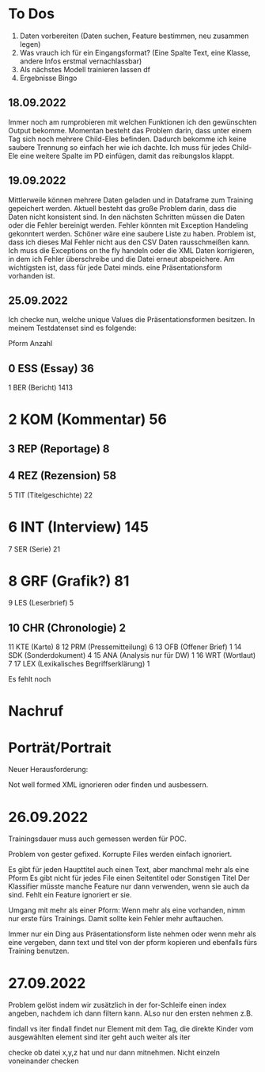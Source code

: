 # To Dos

1. Daten vorbereiten (Daten suchen, Feature bestimmen, neu zusammen legen)
2. Was vrauch ich für ein Eingangsformat? (Eine Spalte Text, eine Klasse, andere Infos erstmal vernachlassbar)
3. Als nächstes Modell trainieren lassen df
4. Ergebnisse Bingo




## 18.09.2022

Immer noch am rumprobieren mit welchen Funktionen ich den gewünschten Output bekomme. Momentan besteht das Problem darin, dass unter einem Tag sich noch mehrere Child-Eles befinden. Dadurch bekomme ich keine saubere Trennung so einfach her wie ich dachte. Ich muss für jedes Child-Ele eine weitere Spalte im PD einfügen, damit das reibungslos klappt. 

## 19.09.2022

Mittlerweile können mehrere Daten geladen und in Dataframe zum Training gepeichert werden. Aktuell besteht das große Problem darin, dass die Daten nicht konsistent sind. 
In den nächsten Schritten müssen die Daten oder die Fehler bereinigt werden. Fehler könnten mit Exception Handeling gekonntert werden. Schöner wäre eine saubere Liste zu haben. Problem ist, dass ich dieses Mal Fehler nicht aus den CSV Daten rausschmeißen kann. Ich muss die Exceptions on the fly handeln oder die XML Daten korrigieren, in dem ich Fehler überschreibe und die Datei erneut abspeichere. Am wichtigsten ist, dass für jede Datei minds. eine Präsentationsform vorhanden ist.

## 25.09.2022

Ich checke nun, welche unique Values die Präsentationsformen besitzen. In meinem Testdatenset sind es folgende:

   Pform  Anzahl
## 0    ESS (Essay)                                36
1    BER (Bericht)                              1413
# 2    KOM (Kommentar)                            56
## 3    REP (Reportage)                            8
## 4    REZ (Rezension)                            58
5    TIT (Titelgeschichte)                      22
# 6    INT (Interview)                            145
7    SER (Serie)                                21
# 8    GRF (Grafik?)                              81
9    LES (Leserbrief)                           5
## 10   CHR (Chronologie)                          2
11   KTE (Karte)                                8
12   PRM (Pressemitteilung)                     6
13   OFB (Offener Brief)                        1
14   SDK (Sonderdokument)                       4
15   ANA (Analysis nur für DW)                  1
16   WRT (Wortlaut)                             7
17   LEX (Lexikalisches Begriffserklärung)      1

Es fehlt noch 
# Nachruf
# Porträt/Portrait


Neuer Herausforderung: 

Not well formed XML ignorieren oder finden und ausbessern.

# 26.09.2022

Trainingsdauer muss auch gemessen werden für POC.

Problem von gester gefixed. Korrupte Files werden einfach ignoriert.

Es gibt für jeden Haupttitel auch einen Text, aber manchmal mehr als eine Pform
Es gibt nicht für jedes File einen Seitentitel oder Sonstigen Titel
Der Klassifier müsste manche Feature nur dann verwenden, wenn sie auch da sind. Fehlt ein Feature ignoriert er sie.

Umgang mit mehr als einer Pform: Wenn mehr als eine vorhanden, nimm nur erste fürs Trainings. Damit sollte kein Fehler mehr auftauchen.

Immer nur ein Ding aus Präsentationsform liste nehmen oder wenn mehr als eine vergeben, dann text und titel von der pform kopieren und ebenfalls fürs Training benutzen.

# 27.09.2022
Problem gelöst indem wir zusätzlich in der for-Schleife einen index angeben, nachdem ich dann filtern kann. ALso nur den ersten nehmen z.B.

findall vs iter
findall findet nur Element mit dem Tag, die direkte Kinder vom ausgewählten element sind
iter geht auch weiter als iter

checke ob datei x,y,z hat und nur dann mitnehmen. Nicht einzeln voneinander checken